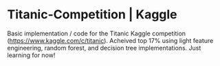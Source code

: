 # Titanic-Competition | Kaggle
Basic implementation / code for the Titanic Kaggle competition (https://www.kaggle.com/c/titanic). 
Acheived top 17% using light feature engineering, random forest, and decision tree implementations. Just learning for now!

